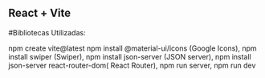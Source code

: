 ## React + Vite

#Bibliotecas Utilizadas: 

npm create vite@latest
npm install @material-ui/icons (Google Icons),
npm install swiper (Swiper),
npm install json-server (JSON server),
npm install json-server react-router-dom( React Router),
npm run server,
npm run dev
